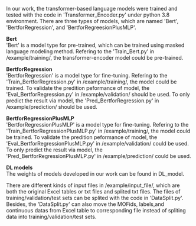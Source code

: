 In our work, the transformer-based language models were trained and tested with the code in 'Transformer_Encoder.py' under python 3.8 environment. There are three types of models, which are named 'Bert', 'BertforRegression', and 'BertforRegreesionPlusMLP'.
  
__Bert__  
'Bert' is a model type for pre-trained, which can be trained using masked language modeling method. Refering to the 'Train_Bert.py'  in /example/training/,  the transformer-encoder model could be pre-trained.
  
__BertforRegression__  
'BertforRegression' is a model type for fine-tuning. Refering to the 'Train_BertforRegression.py'  in /example/training/,  the model could be trained.
To validate the predition peformance of  model, the 'Eval_BertforRegression.py'  in /example/validation/ should be used.
To only predict the result via model, the 'Pred_BertforRegression.py'  in /example/prediction/ should be used.
  
__BertforRegressionPlusMLP__   
'BertforRegressionPlusMLP' is a model type for fine-tuning. Refering to the 'Train_BertforRegressionPlusMLP.py'  in /example/training/,  the model could be trained.
To validate the predition peformance of  model, the 'Eval_BertforRegressionPlusMLP.py'  in /example/validation/ could be used.
To only predict the result via model, the 'Pred_BertforRegressionPlusMLP.py'  in /example/prediction/ could be used.
  
__DL models__   
The weights of models developed in our work can be found in DL_model.

There are different kinds of input files in /example/input_file/, which are both the original Excel tables or txt files and splited txt files. The files of training/validation/test sets can be splited with the code in 'DataSplit.py'. Besides, the 'DataSplit.py' can also move the MOFids, labels,and continuous datas from Excel table to corresponding file instead of spliting data into training/validation/test sets.
